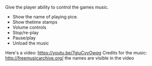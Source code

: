 Give the player ability to control the games music.

- Show the name of playing pice.
- Show thetime stamps
- Volume controls
- Stop/re-play
- Pause/play
- Unload the music

Here's a video: https://youtu.be/7giuCvvOwqg
Credits for the music: http://freemusicarchive.org/
the names are visible in the video

